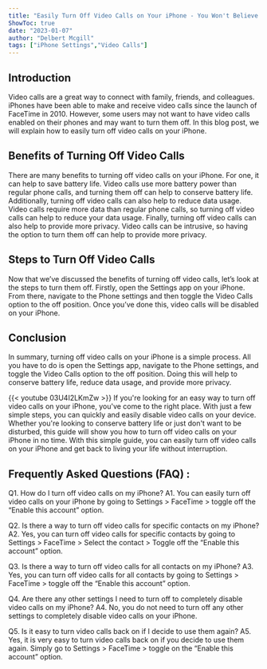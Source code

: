 ```yaml
---
title: "Easily Turn Off Video Calls on Your iPhone - You Won't Believe How Simple It Is!"
ShowToc: true 
date: "2023-01-07"
author: "Delbert Mcgill" 
tags: ["iPhone Settings","Video Calls"]
---
```

## Introduction

Video calls are a great way to connect with family, friends, and colleagues. iPhones have been able to make and receive video calls since the launch of FaceTime in 2010. However, some users may not want to have video calls enabled on their phones and may want to turn them off. In this blog post, we will explain how to easily turn off video calls on your iPhone.

## Benefits of Turning Off Video Calls

There are many benefits to turning off video calls on your iPhone. For one, it can help to save battery life. Video calls use more battery power than regular phone calls, and turning them off can help to conserve battery life. Additionally, turning off video calls can also help to reduce data usage. Video calls require more data than regular phone calls, so turning off video calls can help to reduce your data usage. Finally, turning off video calls can also help to provide more privacy. Video calls can be intrusive, so having the option to turn them off can help to provide more privacy.

## Steps to Turn Off Video Calls

Now that we’ve discussed the benefits of turning off video calls, let’s look at the steps to turn them off. Firstly, open the Settings app on your iPhone. From there, navigate to the Phone settings and then toggle the Video Calls option to the off position. Once you’ve done this, video calls will be disabled on your iPhone.

## Conclusion

In summary, turning off video calls on your iPhone is a simple process. All you have to do is open the Settings app, navigate to the Phone settings, and toggle the Video Calls option to the off position. Doing this will help to conserve battery life, reduce data usage, and provide more privacy.

{{< youtube 03U4I2LKmZw >}} 
If you're looking for an easy way to turn off video calls on your iPhone, you've come to the right place. With just a few simple steps, you can quickly and easily disable video calls on your device. Whether you're looking to conserve battery life or just don't want to be disturbed, this guide will show you how to turn off video calls on your iPhone in no time. With this simple guide, you can easily turn off video calls on your iPhone and get back to living your life without interruption.

## Frequently Asked Questions (FAQ) :
Q1. How do I turn off video calls on my iPhone?
A1. You can easily turn off video calls on your iPhone by going to Settings > FaceTime > toggle off the “Enable this account” option. 

Q2. Is there a way to turn off video calls for specific contacts on my iPhone?
A2. Yes, you can turn off video calls for specific contacts by going to Settings > FaceTime > Select the contact > Toggle off the “Enable this account” option. 

Q3. Is there a way to turn off video calls for all contacts on my iPhone?
A3. Yes, you can turn off video calls for all contacts by going to Settings > FaceTime > toggle off the “Enable this account” option. 

Q4. Are there any other settings I need to turn off to completely disable video calls on my iPhone?
A4. No, you do not need to turn off any other settings to completely disable video calls on your iPhone. 

Q5. Is it easy to turn video calls back on if I decide to use them again?
A5. Yes, it is very easy to turn video calls back on if you decide to use them again. Simply go to Settings > FaceTime > toggle on the “Enable this account” option.



